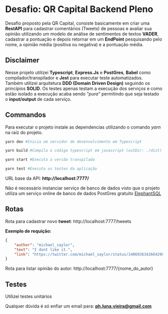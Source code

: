 # Desafio: QR Capital Backend Pleno

Desafio proposto pela QR Capital, consiste basicamente em criar uma **RestAPI** para cadastrar comentários (Tweets) de pessoas e avaliar sua opinião utilizando um modelo de análise de sentimentos de textos **VADER**, cadastrar a pontuação e depois retornar em um **EndPoint** pesquisando pelo nome, a opinião média (positiva ou negativa) e a pontuação média.

## Disclaimer

Nesse projeto utilizei **Typescript**, **Express.Js** e **PostGres**, **Babel** como compilador/transpilador e **Jest** para executar teste automatizados.   
Também utilizei arquitetura **DDD (Domain Driven Design)** seguindo os princípios **SOLID**. Os testes apenas testam a execução dos serviços e como estão isolado a execução acaba sendo _"pura"_ permitindo que seja testado o **input/output** de cada serviço.
## Commandos

Para executar o projeto instale as dependencias utilizando o comando _yarn_ na raíz do projeto.

```bash
yarn dev #Inicia um servidor de desenvolvimento em Typescript

yarn build #Compila o código typescript em javascript (outDir: ./dist)

yarn start #Executa a versão transpilada

yarn test #Executa os testes da aplicação
```

URL base da API: **http://localhost:7777/**

Não é necessário instanciar serviço de banco de dados visto que o projeto utiliza um serviço online de banco de dados PostGres gratuito [ElephantSQL](https://www.elephantsql.com)


## Rotas

Rota para cadastrar novo **tweet**: http://localhost:7777/tweets

**Exemplo de requição:**
```json
{
    "author": "michael_saylor",
    "text": "I dont like it.",
    "link": "https://twitter.com/michael_saylor/status/1406936342664290307"
}
```

Rota para listar opinião do autor: http://localhost:7777/{nome_do_autor}
## Testes

Utilizei testes unitários


Qualquer dúvida é só enfiar um email para: **ph.luna.vieira@gmail.com**